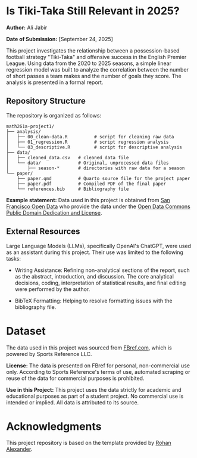 # Is Tiki-Taka Still Relevant in 2025?
**Author:** Ali Jabir

**Date of Submission:** [September 24, 2025]

This project investigates the relationship between a possession-based football strategy "Tiki-Taka" and offensive success in the English Premier League. Using data from the 2020 to 2025 seasons, a simple linear regression model was built to analyze the correlation between the number of short passes a team makes and the number of goals they score. The analysis is presented in a formal report.

## Repository Structure
The repository is organized as follows:

```{bash}
math261a-project1/
├── analysis/
│   ├── 00_clean-data.R          # script for cleaning raw data
│   ├── 01_regression.R          # script regression analysis
│   └── 03_descriptive.R         # script for descriptive analysis
├── data/
│   ├── cleaned_data.csv   # cleaned data file
│   └── data/              # Original, unprocessed data files
│       ├── season-*       # directories with raw data for a season
└── paper/
    ├── paper.qmd          # Quarto source file for the project paper
    ├── paper.pdf          # Compiled PDF of the final paper
    └── references.bib     # Bibliography file
```

**Example statement:** Data used in this project is obtained from [San Francisco Open Data](https://data.sfgov.org) who provide the data under the [Open Data Commons Public Domain Dedication and License](https://opendatacommons.org/licenses/pddl/1-0/).

## External Resources

Large Language Models (LLMs), specifically OpenAI's ChatGPT, were used as an assistant during this project. Their use was limited to the following tasks:

- Writing Assistance: Refining non-analytical sections of the report, such as the abstract, introduction, and discussion. The core analytical decisions, coding, interpretation of statistical results, and final editing were performed by the author.

- BibTeX Formatting: Helping to resolve formatting issues with the bibliography file.

# Dataset
The data used in this project was sourced from [FBref.com](fbref.com), which is powered by Sports Reference LLC.

**License:** The data is presented on FBref for personal, non-commercial use only. According to Sports Reference's terms of use, automated scraping or reuse of the data for commercial purposes is prohibited.

**Use in this Project:** This project uses the data strictly for academic and educational purposes as part of a student project. No commercial use is intended or implied. All data is attributed to its source.

# Acknowledgments
This project repository is based on the template provided by [Rohan Alexander](https://github.com/RohanAlexander/starter_folder/tree/main).
